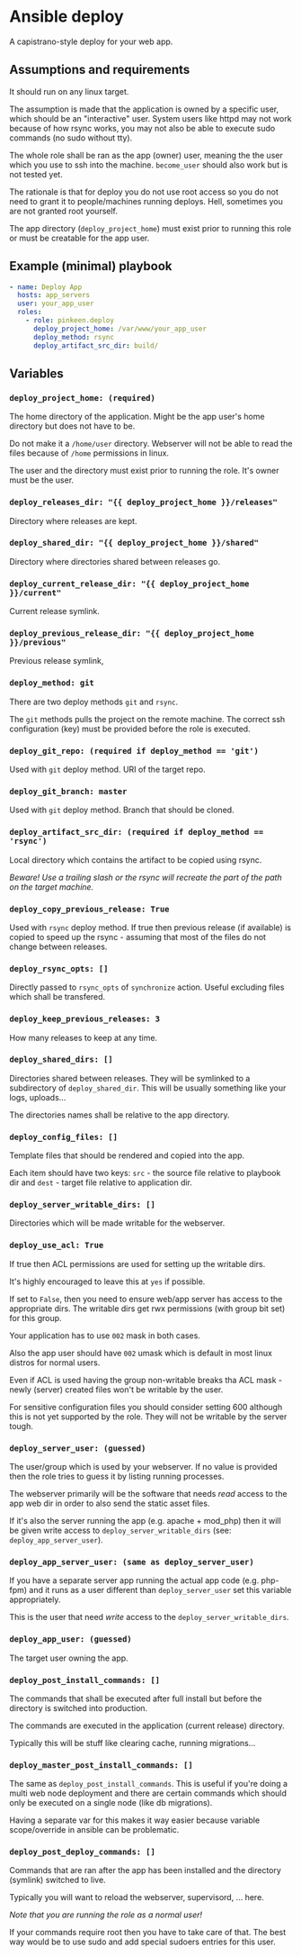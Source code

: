 # Ansible deploy

A capistrano-style deploy for your web app.

## Assumptions and requirements

It should run on any linux target.

The assumption is made that the application is owned by a specific user, which 
should be an "interactive" user. System users like httpd may not work because
of how rsync works, you may not also be able to execute sudo commands (no sudo without tty).

The whole role shall be ran as the app (owner) user, meaning the the user which you use
to ssh into the machine. `become_user` should also work but is not tested yet.

The rationale is that for deploy you do not use root access so you do not need to grant
it to people/machines running deploys. Hell, sometimes you are not granted root yourself.
 
The app directory (`deploy_project_home`) must exist prior to running this role or must
be creatable for the app user.

## Example (minimal) playbook

```yml
- name: Deploy App
  hosts: app_servers
  user: your_app_user
  roles:
    - role: pinkeen.deploy
      deploy_project_home: /var/www/your_app_user
      deploy_method: rsync
      deploy_artifact_src_dir: build/
```

## Variables

### `deploy_project_home: (required)`

The home directory of the application. Might be the app user's home directory
but does not have to be.
 
Do not make it a `/home/user` directory. Webserver will not be able to read the files
because of `/home` permissions in linux.

The user and the directory must exist prior to running the role. It's owner must be
the user.

### `deploy_releases_dir: "{{ deploy_project_home }}/releases"`

Directory where releases are kept. 

### `deploy_shared_dir: "{{ deploy_project_home }}/shared"`

Directory where directories shared between releases go. 

### `deploy_current_release_dir: "{{ deploy_project_home }}/current"`

Current release symlink.

### `deploy_previous_release_dir: "{{ deploy_project_home }}/previous"`

Previous release symlink,

### `deploy_method: git`

There are two deploy methods `git` and `rsync`. 

The `git` methods pulls the project on the remote machine. The correct ssh
configuration (key) must be provided before the role is executed.

### `deploy_git_repo: (required if deploy_method == 'git')`

Used with `git` deploy method. URI of the target repo.

### `deploy_git_branch: master`

Used with `git` deploy method. Branch that should be cloned.

### `deploy_artifact_src_dir: (required if deploy_method == 'rsync')`

Local directory which contains the artifact to be copied using rsync.

_Beware! Use a trailing slash or the rsync will recreate the part of the path
on the target machine._

### `deploy_copy_previous_release: True`

Used with `rsync` deploy method. If true then previous release (if available) is
copied to speed up the rsync - assuming that most of the files do not change between
releases.

### `deploy_rsync_opts: []`

Directly passed to `rsync_opts` of `synchronize` action. Useful excluding files
which shall be transfered.

### `deploy_keep_previous_releases: 3`

How many releases to keep at any time.

### `deploy_shared_dirs: []`

Directories shared between releases. They will be symlinked to a subdirectory of
`deploy_shared_dir`. This will be usually something like your logs, uploads...

The directories names shall be relative to the app directory.

### `deploy_config_files: []`

Template files that should be rendered and copied into the app.

Each item should have two keys: `src` - the source file relative to playbook dir
and `dest` - target file relative to application dir.

### `deploy_server_writable_dirs: []`

Directories which will be made writable for the webserver.

### `deploy_use_acl: True`

If true then ACL permissions are used for setting up the writable dirs.

It's highly encouraged to leave this at `yes` if possible.

If set to `False`, then you need to ensure web/app server has access to the appropriate dirs.
The writable dirs get rwx permissions (with group bit set) for this group.

Your application has to use `002` mask in both cases.

Also the app user should have `002` umask which is default in most linux
distros for normal users.

Even if ACL is used having the group non-writable breaks tha ACL mask -
newly (server) created files won't be writable by the user.

For sensitive configuration files you should consider setting 600 although
this is not yet supported by the role. They will not be writable by
the server tough.

### `deploy_server_user: (guessed)`

The user/group which is used by your webserver. If no value is provided then the
role tries to guess it by listing running processes.

The webserver primarily will be the software that needs *read* access to the app web dir
in order to also send the static asset files.

If it's also the server running the app (e.g. apache + mod_php) then it will be given
write access to `deploy_server_writable_dirs` (see: `deploy_app_server_user`).

### `deploy_app_server_user: (same as deploy_server_user)`

If you have a separate server app running the actual app code (e.g. php-fpm)
and it runs as a user different than `deploy_server_user` set this variable appropriately.

This is the user that need *write* access to the `deploy_server_writable_dirs`.

### `deploy_app_user: (guessed)`

The target user owning the app. 

### `deploy_post_install_commands: []`

The commands that shall be executed after full install but before the directory
is switched into production.

The commands are executed in the application (current release) directory.

Typically this will be stuff like clearing cache, running migrations...

### `deploy_master_post_install_commands: []`

The same as `deploy_post_install_commands`. This is useful if you're doing a multi web node
deployment and there are certain commands which should only be executed on a single node (like db migrations).

Having a separate var for this makes it way easier because variable scope/override in ansible can be problematic.

### `deploy_post_deploy_commands: []`

Commands that are ran after the app has been installed and the directory (symlink)
switched to live.

Typically you will want to reload the webserver, supervisord, ... here.

_Note that you are running the role as a normal user!_

If your commands require root then you have to take care of that. The best way
would be to use sudo and add special sudoers entries for this user.